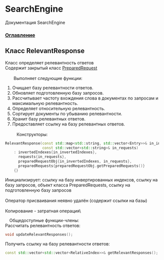 # SearchEngine
Документация SearchEngine

### [Оглавление](../index.md)

## Класс RelevantResponse
Класс определяет релевантность ответов\
Содержит закрытый класс [PreparedRequest](./PreparedRequest/PreparedRequest.md)\
\
&emsp;&emsp;Выполняет следующие функции:
		
1. Очищает базу релевантности ответов.
2. Обновляет подготовленную базу запросов.
3. Рассчитывает частоту вхождения слова в документах по запросам и максимальную релевантность.
4. Определяет относительную релевантность.
5. Сортирует документы по убыванию релевантности.
6. Хранит базу релевантных ответов.
7. Предоставляет ссылку на базу релевантных ответов.\
\
&emsp;Конструкторы:
```cpp
RelevantResponse(const std::map<std::string, std::vector<Entry>>& in_invertedIndexes,
                 const std::vector<std::string>& in_requests)
    : invertedIndexes{in_invertedIndexes},
      requests{in_requests},
      preparedRequestObj{in_invertedIndexes, in_requests},
      preparedRequests{preparedRequestObj.getPreparedRequests()}
    {}
```
Инициализирует: ссылку на базу инвертированных индексов, cсылку на базу запросов, объект класса PreparedRequests, ссылку на подготовленную базу запросов\
\
Оператор присваивания неявно удалён (содержит ссылки на базы)\
\
Копирование - затратная операция\

&emsp;Общедоступные функции-члены:\
Рассчитать релевантность ответов:
```cpp
void updateRelevantResponses();
```
Получить ссылку на базу релевантности ответов:
```cpp
const std::vector<std::vector<RelativeIndex>>& getRelevantResponses();
```
